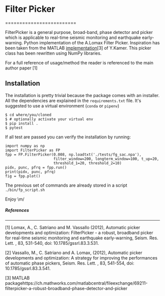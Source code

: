 # Filter Picker
=========================

FilterPicker is a general purpose, broad-band, phase detector and picker which is applicable to real-time seismic monitoring and earthquake early-warning.
Python implementation of the A.Lomax Filter Picker. Inspiration has been taken from the MATLAB [implementation](https://ch.mathworks.com/matlabcentral/fileexchange/69211-filterpicker-a-robust-broadband-phase-detector-and-picker)[3] of Y.Kamer. This picker class has been rewritten using NumPy libraries.

For a full reference of usage/method the reader is referenced to the main author paper [1]

## Installation
The installation is pretty trivial because the package comes with an installer. All the dependencies are explained in the `requirements.txt` file. It's suggested to use a virtual environment (`conda` or `pipenv`)
```
$ cd where/you/cloned
$ # optionally activate your virtual env
$ pip install .
$ pytest
```

If all test are passed you can verify the installation by running:
```
import numpy as np
import FilterPicker as FP
fpp = FP.FilterPicker(0.008, np.loadtxt('./tests/fg_sac.npa'),
                      filter_window=200, longterm_window=100, t_up=20,
                      threshold_1=20, threshold_2=10)
pidx, punc, pfrq = fpp.run()
print(pidx, punc, pfrq)
fig = fpp.plot()
```

The previous set of commands are already stored in a script `./bin/fp_script.sh`

Enjoy \m/

##### References
-------------------------
[1] Lomax, A., C. Satriano and M. Vassallo (2012), Automatic picker developments and optimization: FilterPicker - a robust, broadband picker for real-time seismic monitoring and earthquake early-warning, Seism. Res. Lett. , 83, 531-540, doi: 10.1785/gssrl.83.3.531.

[2] Vassallo, M., C. Satriano and A. Lomax, (2012), Automatic picker developments and optimization: A strategy for improving the performances of automatic phase pickers, Seism. Res. Lett. , 83, 541-554, doi: 10.1785/gssrl.83.3.541.

[3] MATLAB packagehttps://ch.mathworks.com/matlabcentral/fileexchange/69211-filterpicker-a-robust-broadband-phase-detector-and-picker
